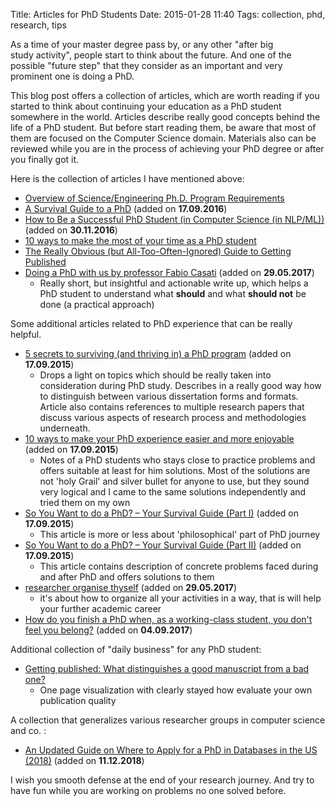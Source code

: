 Title: Articles for PhD Students
Date: 2015-01-28 11:40
Tags: collection, phd, research, tips

As a time of your master degree pass by, or any other "after big study activity", people start to think about the future. And one of the possible "future step" that they consider as an important and very prominent one is doing a PhD.

This blog post offers a collection of articles, which are worth reading if you started to think about continuing your education as a PhD student somewhere in the world. Articles describe really good concepts behind the life of a PhD student. But before start reading them, be aware that most of them are focused on the Computer Science domain. Materials also can be reviewed while you are in the process of achieving your PhD degree or after you finally got it.

Here is the collection of articles I have mentioned above:

* [Overview of Science/Engineering Ph.D. Program Requirements](http://www.pgbovine.net/PhD-overview.htm)
* [A Survival Guide to a PhD](http://karpathy.github.io/2016/09/07/phd/) (added on **17.09.2016**)
* [How to Be a Successful PhD Student (in Computer Science (in NLP/ML))](https://people.cs.umass.edu/~wallach/how_to_be_a_successful_phd_student.pdf) (added on **30.11.2016**)
* [10 ways to make the most of your time as a PhD student](http://www.theguardian.com/higher-education-network/2014/nov/25/10-ways-to-make-the-most-of-your-time-as-a-phd-student)
* [The Really Obvious (but All-Too-Often-Ignored) Guide to Getting Published](https://chroniclevitae.com/news/566-the-really-obvious-but-all-too-often-ignored-guide-to-getting-published)
* [Doing a PhD with us by professor Fabio Casati](https://sites.google.com/site/sphoebss/doing-a-phd-with-me) (added on **29.05.2017**)
    - Really short, but insightful and actionable write up, which helps a PhD student to understand what **should** and what **should not** be done (a practical approach)

Some additional articles related to PhD experience that can be really helpful.

* [5 secrets to surviving (and thriving in) a PhD program](http://www.elsevier.com/connect/5-secrets-to-surviving-and-progressing-in-a-phd-program) (added on **17.09.2015**)
    - Drops a light on topics which should be really taken into consideration during PhD study. Describes in a really good way how to distinguish between various dissertation forms and formats. Article also contains references to multiple research papers that discuss various aspects of research process and methodologies underneath.
* [10 ways to make your PhD experience easier and more enjoyable](http://www.elsevier.com/connect/10-ways-to-make-your-phd-experience-easier-and-more-enjoyable) (added on **17.09.2015**)
    - Notes of a PhD students who stays close to practice problems and offers suitable at least for him solutions. Most of the solutions are not 'holy Grail' and silver bullet for anyone to use, but they sound very logical and I came to the same solutions independently and tried them on my own
* [So You Want to do a PhD? – Your Survival Guide (Part I)](http://aspiringprofessionalshub.com/2015/06/04/so-you-want-to-do-a-phd-your-survival-guidepart-1/) (added on **17.09.2015**)
    - This article is more or less about 'philosophical' part of PhD journey
* [So You Want to do a PhD? – Your Survival Guide (Part II)](http://aspiringprofessionalshub.com/2015/08/03/so-you-want-to-do-a-phd-your-survival-guide-part-ii/) (added on **17.09.2015**)
    - This article contains description of concrete problems faced during and after PhD and offers solutions to them
* [researcher organise thyself](https://thesiswhisperer.com/2015/09/23/researcher-organise-thyself/) (added on **29.05.2017**)
    - it's about how to organize all your activities in a way, that is will help your further academic career
* [How do you finish a PhD when, as a working-class student, you don't feel you belong?](https://www.theguardian.com/higher-education-network/2017/aug/11/how-do-you-finish-a-phd-when-you-dont-feel-you-belong-at-university) (added on **04.09.2017**)

Additional collection of "daily business" for any PhD student:

* [Getting published: What distinguishes a good manuscript from a bad one?](https://www.elsevier.com/connect/get-published-what-distinguishes-a-good-manuscript-from-a-bad-one)
    - One page visualization with clearly stayed how evaluate your own publication quality

A collection that generalizes various researcher groups in computer science and co. :

* [An Updated Guide on Where to Apply for a PhD in Databases in the US (2018)](https://www.cs.cmu.edu/~pavlo/blog/2018/11/an-updated-guide-on-where-to-apply-for-a-phd-in-databases-in-the-us-2018.html) (added on **11.12.2018**)

I wish you smooth defense at the end of your research journey. And try to have fun while you are working on problems no one solved before.
